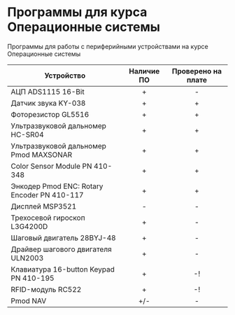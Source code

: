 # Программы для курса Операционные системы

Программы для работы с периферийными устройствами на курсе Операционные системы

| Устройство  | Наличие  ПО | Проверено на плате |
| ------------- | :---: | :---: |
| АЦП ADS1115 16-Bit | + | - |
| Датчик звука KY-038  | + | + |
| Фоторезистор GL5516  | + | + |
| Ультразвуковой дальномер HC-SR04  | + | + |
| Ультразвуковой дальномер Pmod MAXSONAR  | + | + |
| Color Sensor Module PN 410-348  | + | + |
| Энкодер Pmod ENC: Rotary Encoder PN 410-117  | + | + |
| Дисплей MSP3521  | - | - |
| Трехосевой гироскоп L3G4200D  | + | - |
| Шаговый двигатель 28BYJ-48  | + | - |
| Драйвер шагового двигателя ULN2003  | + | - |
| Клавиатура 16-button Keypad PN 410-195  | + | -! |
| RFID-модуль RC522  | + | -! |
| Pmod NAV  | +/- | - |